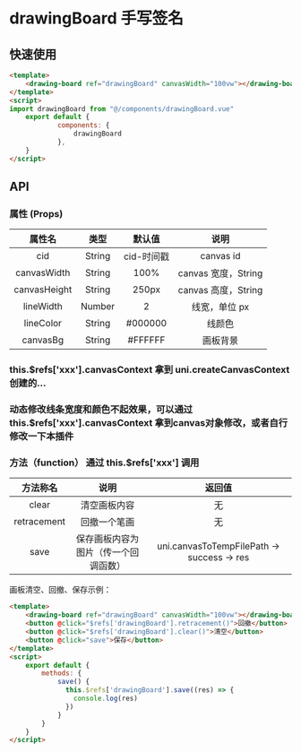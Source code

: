 

# drawingBoard  手写签名

## 快速使用

```html
<template>
	<drawing-board ref="drawingBoard" canvasWidth="100vw"></drawing-board>
</template>
<script>
import drawingBoard from "@/components/drawingBoard.vue"
    export default {
			components: {
				drawingBoard
			},
    }
</script>
```

## API

### 属性 (Props)

|   属性名        |     类型      |    默认值     |             说明             |
| :------------: | :-----------: | :-----------: | :--------------------------: |
|       cid      |    String     |   cid-时间戳 	 |          canvas id          	|
|   canvasWidth  |    String 		 |     100%      |      canvas 宽度，String     |
|  canvasHeight  |    String		 |     250px     |      canvas 高度，String     |
|    lineWidth   |    Number     |       2       |        线宽，单位 px         |
|    lineColor   |    String     |     #000000   |            线颜色            |
|    canvasBg    |    String     |     #FFFFFF   |            画板背景          |

### this.$refs['xxx'].canvasContext 拿到 uni.createCanvasContext创建的...
### 动态修改线条宽度和颜色不起效果，可以通过this.$refs['xxx'].canvasContext 拿到canvas对象修改，或者自行修改一下本插件

### 方法（function） 通过 this.$refs['xxx'] 调用

|     方法称名    |                     说明                |                    返回值                   |
| :------------: | :-------------------------------------: | :---------------------------------------:  |
|  clear         | 清空画板内容 														 | 无 																 		    |
|  retracement   | 回撤一个笔画 														 | 无 																 		    |
|  save          | 保存画板内容为图片（传一个回调函数） 			 | uni.canvasToTempFilePath -> success -> res	|

画板清空、回撤、保存示例：

```html
<template>
	<drawing-board ref="drawingBoard" canvasWidth="100vw"></drawing-board>
	<button @click="$refs['drawingBoard'].retracement()">回撤</button>
	<button @click="$refs['drawingBoard'].clear()">清空</button>
	<button @click="save">保存</button>
</template>
<script>
    export default {
        methods: {
            save() {
              this.$refs['drawingBoard'].save((res) => {
              	console.log(res)
              })
            }
        }
    }
</script>
```
